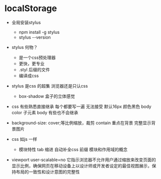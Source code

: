 # localStorage

- 全局安装stylus
  - npm install -g stylus
  - stylus --version
- stylus 何物？
  - 是一个css预处理器
  - 更快，更专业
  - .styl 后缀的文件
  - 编译成css

- stylus 是css 的超集
  浏览器还是只认css
  - box-shadow 盒子的立体感觉
- css 有些熟悉直接继承
  每个都要写一遍 无法接受
  默认16px 颜色黑色
  body color 子元素 body
  有些也不会继承

- background-size: cover;等比例缩放，裁剪
  contain 重点在背景 完整显示背景图片

- css 如js 一样
  - 模块特性
    tab 缩进 自动补全css 前缀
    模块和作用域的概念

- viewport user-scalable=no
它指示浏览器不允许用户通过缩放来改变页面的显示比例，确保网页在移动设备上以设计师或开发者设定的最佳视图展示，保持布局的一致性和设计意图的完整性